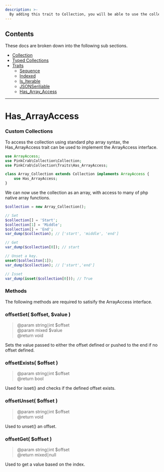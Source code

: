 ```yaml
---
description: >-
  By adding this trait to Collection, you will be able to use the collection with ArrayAccess.
---
```


## Contents
These docs are broken down into the following sub sections.
* [Collection](index.md)
* [Typed Collections](Typed_Collections.md)
* [Traits](Traits.md)
    * [Sequence](Trait_sequence.md)
    * [Indexed](Trait_indexed.md)
    * [Is_Iterable](Trait_is_iterable.md)
    * [JSONSeriliable](Trait_jsonserializable.md)
    * [Has_Array_Access](Trait_has_arrayaccess.md)

***

# Has_ArrayAccess

### Custom Collections

To access the collection using standard php array syntax, the Has_ArrayAccess trait can be used to implement the ArrayAccess interface.

```php
use ArrayAccess;
use PinkCrab\Collection\Collection;
use PinkCrab\Collection\Traits\Has_ArrayAccess;

class Array_Collection extends Collection implements ArrayAccess {
	use Has_ArrayAccess;
}
```

We can now use the collection as an array, with access to many of php native array functions.

```php
$collection = new Array_Collection();

// Set
$collection[] = 'Start';
$collection[1] = 'Middle';
$collection[] = 'End';
var_dump($collection); // ['start', 'middle', 'end']

// Get 
var_dump($collection[0]); // start

// Unset a key.
unset($colleciton[1]);
var_dump($collection); // ['start','end']

// Isset
var_dump(isset($collection[0])); // True

```
### Methods

The following methods are required to satisify the ArrayAccess interface.

### offsetSet\( $offset, $value )
> @param string∣int $offset  
> @param mixed $value  
> @return void  

Sets the value passed to either the offset defined or pushed to the end if no offset defined. 

### offsetExists\( $offset )
> @param string∣int $offset  
> @return bool   

Used for isset() and checks if the defined offset exists.

### offsetUnset\( $offset )
> @param string∣int $offset  
> @return void  

Used to unset() an offset.

### offsetGet\( $offset )
> @param string∣int $offset  
> @return mixed∣null  

Used to get a value based on the index.